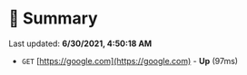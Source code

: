# 📖 Summary
Last updated: **6/30/2021, 4:50:18 AM**

- `GET` [https://google.com](https://google.com) - **Up** (97ms)
